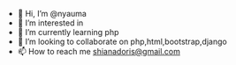 - 👋 Hi, I’m @nyauma
- 👀 I’m interested in 
- 🌱 I’m currently learning php
- 💞️ I’m looking to collaborate on php,html,bootstrap,django
- 📫 How to reach me shianadoris@gmail.com

<!---
nyauma/nyauma is a ✨ special ✨ repository because its `README.md` (this file) appears on your GitHub profile.
You can click the Preview link to take a look at your changes.
--->
